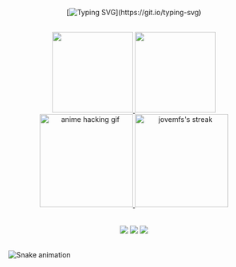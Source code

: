 <div align="center">
 
[![Typing SVG](https://readme-typing-svg.herokuapp.com/?color=%fbb9ff&size=18&duration=5000&center=true&vCenter=true&width=600&lines=Bem+vindo+ao+meu+perfil!;Repositórios+importantes+estão+pinnados.;Portfólio+digital+em+behance.net/fayum.)](https://git.io/typing-svg)
<!-- vc pode personalizar o texto nesse site aqui: https://readme-typing-svg.herokuapp.com/demo/ :) -->
</div>

<!-- CORES -->
<!--2356FFD9-->
<!--5400-->
<!--5ffd8e-->
<!--56ff88-->
<!--f3fd5f-->
<!--5f94fd-->
<!--f997ff-->
<!--fbb9ff-->

<br>

<!-- estatisticas -->
<div align="center">
  <a href="https://github.com/jovemfs">
  <img height="162em" src="https://github-readme-stats.vercel.app/api?username=jovemfs&show_icons=false&theme=dark&include_all_commits=true&count_private=true"/>
 <!-- <img height="150em" src="https://github-readme-stats.vercel.app/api/top-langs/?username=jovemfs&layout=compact&langs_count=16&theme=graywhite"/>-->
 <img height="162em" src="https://github-readme-stats.vercel.app/api/top-langs/?username=jovemfs&hide=html&layout=compact&theme=dark"/>
  <!--<img height="162em" src="https://github-readme-stats.vercel.app/api/wakatime?username=jovemfs&layout=compact&hide_title=true&hide_border=true&count_private=true&theme=dark">
  <img height="162em" src="https://c.tenor.com/oZU8_qYQ-oEAAAAC/iwakura-lain.gif">-->
</div>
  
<div align="center">
   <!--<img height="175em" alt="anime hacking gif" src="https://i.imgur.com/8eYeXi9.gif"/>
  <img height="175em" alt="jovemfs's streak" src="https://github-readme-streak-stats.herokuapp.com/?user=jovemfs&theme=graywhite-metallian&hide_border=true"/>-->
  
  <img height="187em" alt="anime hacking gif" src="https://pa1.narvii.com/6387/9a11050897be5995c58b1eb779939481aad89e08_hq.gif"/>
  <a href="https://github.com/jovemfs/github-readme-streak-stats">
  <img height="187em" alt="jovemfs's streak" src="https://github-readme-streak-stats.herokuapp.com?user=jovemfs&theme=black-ice&date_format=j%20M%5B%20Y%5D"/>
   <!-- http://github-readme-streak-stats.herokuapp.com?user=jovemfs&theme=nord&date_format=j%20M%5B%20Y%5D&border=24AEDD -->
   <!-- http://github-readme-streak-stats.herokuapp.com?user=jovemfs&theme=gotham&date_format=j%20M%5B%20Y%5D&border=24AEDD -->
   <!-- nord | react | graywhite | black-ice | dark -->
   <!-- para temas: http://github-readme-streak-stats.herokuapp.com/demo/?user=jovemfs&theme=default&hide_border=false&date_format=M+j%5B%2C+Y%5D&properties=background -->
  </a> 
  
  <!--  <img height="195em" src="https://media.giphy.com/media/dWesBcTLavkZuG35MI/giphy.gif"/>
  <a href="https://github.com/jovemfs/github-readme-streak-stats">
  <img height="195em" alt="jovemfs's streak" src="https://github-readme-streak-stats.herokuapp.com/?user=jovemfs&theme=graywhite-metallian&hide_border=true"/> -->
  
</div>
<!-- estatisticas -->

 <!-- <img align="left" width="100" src="https://66.media.tumblr.com/f29e750fc61706fbe8eb96a8ad2d1031/tumblr_mfbfgkrRAz1rfjowdo1_500.gif"><img align="right" width="100" src="https://66.media.tumblr.com/f29e750fc61706fbe8eb96a8ad2d1031/tumblr_mfbfgkrRAz1rfjowdo1_500.gif"> -->
 <!-- GIFS
 fogo https://img.itch.zone/aW1nLzQ0NTQ0ODEuZ2lm/original/OnrQhz.gif
 alien http://orig05.deviantart.net/31ad/f/2015/146/4/0/404aec19907e65d0ecbc2e52eac76538-d8uw910.gif
 caveira doom https://cdnb.artstation.com/p/assets/images/images/012/332/193/original/peter-keenan-skull-export.gif?1534256936
 doom marine https://thumbs.gfycat.com/HighlevelWealthyHarrier-max-1mb.gif
 azur https://i.pinimg.com/originals/cb/e2/2d/cbe22db13550075e95c45c04d171fd5e.gif
 totoro dormindo https://66.media.tumblr.com/f29e750fc61706fbe8eb96a8ad2d1031/tumblr_mfbfgkrRAz1rfjowdo1_500.gif
 totoro https://i.pinimg.com/originals/e3/28/8c/e3288c530b407dd2c485121a61ad70e9.gif
 totoro 2 https://i.pinimg.com/originals/a8/63/c9/a863c903519e94202f227c7bf3b24be9.gif -->
 
<br>
   <br>

<div align="center">
<!-- social -->
   <a href="https://www.behance.net/fayum" alt="Behance">
   <img src="https://img.shields.io/badge/-Behance-1C1C1C?style=for-the-badge&logo=behance&logoColor=FFF&link=https://www.behance.net/fayum"/></a>
  
  <a href="https://www.linkedin.com/in/m0ur5/" alt="Linkedin">
  <img src="https://img.shields.io/badge/-Linkedin-1C1C1C?style=for-the-badge&logo=Linkedin&logoColor=FFF&link=[https://www.linkedin.com/in/giovana--siqueira/](https://www.linkedin.com/in/m0ur5/)"/></a>
   
   <a href="mailto:uxmoura@gmail.com" alt="Gmail">
   <img src="https://img.shields.io/badge/-Gmail-1C1C1C?style=for-the-badge&logo=gmail&logoColor=FFF" target="_blank"></a> 
  
  <!-- <a href="https://app.daily.dev/jovemfs" alt="Daily Dev">
   <img src="https://img.shields.io/badge/-Daily.dev-1C1C1C?style=for-the-badge&logo=Ghost&logoColor=FFF" target="_blank"></a> -->
   
<!-- social -->
 
 <br>
   <br>
  
<!-- sobre mim -->
<!--<details>
  <summary> <b>Infos</b><i> (clickzin para abrir)</i> </summary> 
  
  <img align="center" width="310" src="https://user-images.githubusercontent.com/59957939/165213217-4e92425e-84f0-486e-beab-6931aec602e1.png">
  
  #### 🌟 Sobre mim
  Designer gráfico autodidata, estudo operação de câmera narrativa e gosto de pesquisar sobre um monte de coisas aleatórias e que vão me deixar sem emprego. Atualmente estudante de programação web Java pelo Instituto PROA e estudando Python por fora.
  
  #### 💾 Arquivos
  *Design gráfico*: [projetos no Behance](https://behance.net/mucaos) <br>
  *RPG em Python*: [Astros Perdidos](https://github.com/jovemfs/Astros/) <br>
  *Pesquisa 19 H.W.*: [(em desenvolvimento)](https://github.com/jovemfs/Hello) <br>
  *Daily.dev leiturinhas*: [perfilzinho](https://app.daily.dev/jovemfs) <br>
  
  <img align="center" width="310" src="https://user-images.githubusercontent.com/59957939/165213217-4e92425e-84f0-486e-beab-6931aec602e1.png">
  
</details>
<!-- sobre mim -->
 
 <!-- exercícios -->
<!-- <details>
  <summary> <b>Exercícios</b><i> (clickzin para abrir)</i> </summary> 
  
  <img align="center" width="310" src="https://user-images.githubusercontent.com/59957939/165213217-4e92425e-84f0-486e-beab-6931aec602e1.png">
  
<div style:align="center" style="display: inline_block"><br>
   <a href="https://github.com/jovemfs/JavaAulas"><img height="98px" src="https://github-readme-stats.vercel.app/api/pin/?username=jovemfs&repo=JavaAulas&theme=dark"></a>
   <a href="https://github.com/jovemfs/JavaScript"><img height="98px" src="https://github-readme-stats.vercel.app/api/pin/?username=jovemfs&repo=JavaScript&theme=dark"></a>
   <a href="https://github.com/jovemfs/AlgoritmoAulas"><img height="98px" src="https://github-readme-stats.vercel.app/api/pin/?username=jovemfs&repo=AlgoritmoAulas&theme=dark"></a>
   <a href="https://github.com/jovemfs/Modelagem-dados"><img height="98px" src="https://github-readme-stats.vercel.app/api/pin/?username=jovemfs&repo=Modelagem-dados&theme=dark"></a>
   <a href="https://github.com/jovemfs/Bootstrap"><img height="98px" src="https://github-readme-stats.vercel.app/api/pin/?username=jovemfs&repo=Bootstrap&theme=dark"></a>
   <a href="https://github.com/jovemfs/ToDoList"><img height="98px" src="https://github-readme-stats.vercel.app/api/pin/?username=jovemfs&repo=ToDoList&theme=dark"></a>
   <a href="https://github.com/jovemfs/CEPreact"><img height="98px" src="https://github-readme-stats.vercel.app/api/pin/?username=jovemfs&repo=CEPreact&theme=dark"></a>
   <a href="https://github.com/jovemfs/medcare"><img height="98px" src="https://github-readme-stats.vercel.app/api/pin/?username=jovemfs&repo=medcare&theme=dark"></a>
   <a href="https://github.com/jovemfs/SiteResponsivo"><img height="98px" src="https://github-readme-stats.vercel.app/api/pin/?username=jovemfs&repo=SiteResponsivo&theme=dark"></a>
</div><br>
 
<img align="center" width="310" src="https://user-images.githubusercontent.com/59957939/165213217-4e92425e-84f0-486e-beab-6931aec602e1.png">
 
</details> -->
 
<!-- exercícios -->
  
</div>
  
![Snake animation](https://github.com/jovemfs/jovemfs/blob/output/github-contribution-grid-snake.svg)
